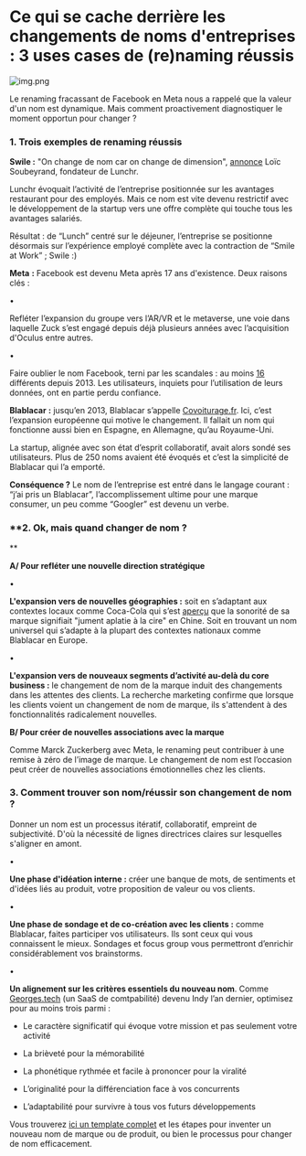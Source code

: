 # Ce qui se cache derrière les changements de noms d'entreprises : 3 uses cases de (re)naming réussis

![img.png](https://mcusercontent.com/bf57291e7873c25f0d0dd44df/_compresseds/77523959-c305-cf92-1dc5-59066b721909.jpeg)

Le renaming fracassant de Facebook en Meta nous a rappelé que la valeur d'un nom est dynamique. Mais comment proactivement diagnostiquer le moment opportun pour changer ?

### **1. Trois exemples de renaming réussis**

**Swile :** "On change de nom car on change de dimension", [annonce](https://jai-un-pote-dans-la.com/swile-comment-reussir-son-rebranding-avec-panache/) Loïc Soubeyrand, fondateur de Lunchr.

Lunchr évoquait l’activité de l’entreprise positionnée sur les avantages restaurant pour des employés. Mais ce nom est vite devenu restrictif avec le développement de la startup vers une offre complète qui touche tous les avantages salariés.

Résultat : de “Lunch” centré sur le déjeuner, l’entreprise se positionne désormais sur l’expérience employé complète avec la contraction de “Smile at Work” ; Swile :)

**Meta** **:** Facebook est devenu Meta après 17 ans d'existence. Deux raisons clés :

•

Refléter l’expansion du groupe vers l’AR/VR et le metaverse, une voie dans laquelle Zuck s’est engagé depuis déjà plusieurs années avec l’acquisition d'Oculus entre autres.

•

Faire oublier le nom Facebook, terni par les scandales : au moins [16](https://www.businessinsider.com/mark-zuckerberg-scandals-last-decade-while-running-facebook-2019-12?r=US&IR=T#8-in-november-2019-over-4000-pages-of-internal-facebook-documents-were-released-from-a-lawsuit-by-an-app-developer-the-documents-revealed-how-the-company-cut-off-developer-access-to-data-planned-to-track-locations-of-android-users-and-considered-charging-developers-for-access-to-user-data-among-other-things-9) différents depuis 2013. Les utilisateurs, inquiets pour l’utilisation de leurs données, ont en partie perdu confiance.

**Blablacar** **:** jusqu’en 2013, Blablacar s’appelle [Covoiturage.fr](http://covoiturage.fr/). Ici, c’est l’expansion européenne qui motive le changement. Il fallait un nom qui fonctionne aussi bien en Espagne, en Allemagne, qu’au Royaume-Uni.

La startup, alignée avec son état d’esprit collaboratif, avait alors sondé ses utilisateurs. Plus de 250 noms avaient été évoqués et c’est la simplicité de Blablacar qui l’a emporté.

**Conséquence ?** Le nom de l’entreprise est entré dans le langage courant : “j’ai pris un Blablacar”, l’accomplissement ultime pour une marque consumer, un peu comme “Googler” est devenu un verbe.

### \*\*2. Ok, mais quand changer de nom ?

\*\*

**A/ Pour refléter une nouvelle direction stratégique**

•

**L'expansion vers de nouvelles géographies :** soit en s’adaptant aux contextes locaux comme Coca-Cola qui s’est [aperçu](https://chine.in/actualite/sens-cache-noms-marques-traduits_81358.html) que la sonorité de sa marque signifiait "jument aplatie à la cire" en Chine. Soit en trouvant un nom universel qui s’adapte à la plupart des contextes nationaux comme Blablacar en Europe.

•

**L'expansion vers de nouveaux segments d’activité au-delà du core business :** le changement de nom de la marque induit des changements dans les attentes des clients. La recherche marketing confirme que lorsque les clients voient un changement de nom de marque, ils s'attendent à des fonctionnalités radicalement nouvelles.

**B/ Pour créer de nouvelles associations avec la marque**

Comme Marck Zuckerberg avec Meta, le renaming peut contribuer à une remise à zéro de l’image de marque. Le changement de nom est l’occasion peut créer de nouvelles associations émotionnelles chez les clients.

### **3. Comment trouver son nom/réussir son changement de nom ?**

Donner un nom est un processus itératif, collaboratif, empreint de subjectivité. D'où la nécessité de lignes directrices claires sur lesquelles s'aligner en amont.

•

**Une phase d'idéation interne :** créer une banque de mots, de sentiments et d'idées liés au produit, votre proposition de valeur ou vos clients.

•

**Une phase de sondage et de co-création avec les clients :** comme Blablacar, faites participer vos utilisateurs. Ils sont ceux qui vous connaissent le mieux. Sondages et focus group vous permettront d’enrichir considérablement vos brainstorms.

•

**Un alignement sur les critères essentiels du nouveau nom**. Comme [Georges.tech](http://Georges.tech) (un SaaS de comtpabilité) devenu Indy l’an dernier, optimisez pour au moins trois parmi :

- Le caractère significatif qui évoque votre mission et pas seulement votre activité

- La brièveté pour la mémorabilité

- La phonétique rythmée et facile à prononcer pour la viralité

- L’originalité pour la différenciation face à vos concurrents

- L’adaptabilité pour survivre à tous vos futurs développements

Vous trouverez [ici un template complet](https://miro.com/miroverse/the-complete-naming-mega-workshop/) et les étapes pour inventer un nouveau nom de marque ou de produit, ou bien le processus pour changer de nom efficacement.
